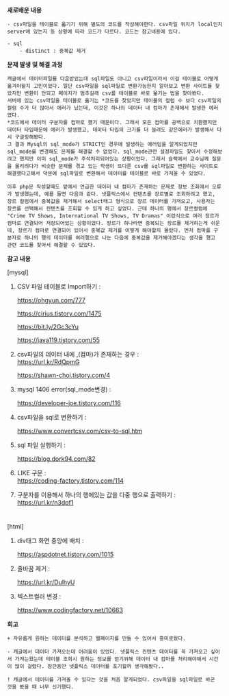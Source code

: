 **새로배운 내용**
    
    - csv파일을 테이블로 옯기기 위해 별도의 코드를 작성해야한다. csv파일 위치가 local인지 server에 있는지 등 상황에 따라 코드가 다르다. 코드는 참고내용에 있다.
 
    - sql
        - distinct : 중복값 제거

**문제 발생 및 해결 과정**

    캐글에서 데이터파일를 다운받았는데 sql파일도 아니고 csv파일이라서 이걸 테이블로 어떻게 옮겨야할지 고민이었다. 일단 csv파일을 sql파일로 변환가능한지 알아보고 변환 사이트를 찾았지만 변환이 안되고 페이지가 멈추길래 csv를 테이블로 바로 옮기는 법을 찾아봤다. 
    서버에 있는 csv파일을 테이블로 옮기는 *코드를 찾았지만 테이블의 컬럼 수 보다 csv파일의 컬럼 수가 더 많아서 에러가 났는데, 이것은 하나의 데이터 내 컴마가 존재해서 발생한 에러였다. 
    *코드에서 데이터 구분자를 컴마로 했기 때문이다. 그래서 모든 컴마를 공백으로 치환했지만 데이터 타입때문에 에러가 발생했고, 데이터 타입의 크기를 더 늘려도 같은에러가 발생해서 다시 구글링해봤다. 
    그 결과 Mysql의 sql_mode가 STRICT인 경우에 발생하는 에러임을 알게되었지만 sql_mode를 변경해도 문제를 해결할 수 없었다. sql_mode관련 설정파일도 찾아서 수정해보려고 했지만 이미 sql_mode가 주석처리되어있는 상황이었다. 그래서 슬랙에서 교수님께 질문을 올리려다가 비슷한 문제를 겪고 있는 학생이 또다른 csv를 sql파일로 변환하는 사이트로 해결했다고해서 덕분에 sql파일로 변환해서 데이터를 테이블로 바로 가져올 수 있었다. 
    
    이후 php문 작성할때도 앞에서 언급한 데이터 내 컴마가 존재하는 문제로 정보 조회에서 오류가 발생했는데, 예를 들면 다음과 같다. 넷플릭스에서 컨텐츠를 장르별로 조회하려고 했고, 장르 컬럼에서 중복값을 제거해서 select태그 형식으로 장르 데이터를 가져오고, 사용자는 장르를 선택해서 컨텐츠를 조회할 수 있게 하고 싶었다. 근데 하나의 행에서 장르컬럼에 "Crime TV Shows, International TV Shows, TV Dramas" 이런식으로 여러 장르가 컴마로 연결되어 저장되어있는 상황이었다. 장르가 하나라면 중복되는 장르를 제거하는게 쉬운데, 장르가 컴마로 연결되어 있어서 중복값 제거를 어떻게 해야할지 몰랐다. 먼저 컴마를 구분자로 하나의 행의 데이터를 여러행으로 나눈 다음에 중복값을 제거해야겠다는 생각을 했고 관련 코드를 찾아서 해결할 수 있었다.

**참고 내용** 

[mysql]

1. CSV 파일 테이블로 Import하기 : 

    <https://ohgyun.com/777>

    <https://cirius.tistory.com/1475>

    <https://bit.ly/2Gc3cYu>

    <https://java119.tistory.com/55>

2. csv파일의 데이터 내에 ,(컴마)가 존재하는 경우 :  
    <https://url.kr/RdQpmG>

    <https://shawn-choi.tistory.com/4>

3. mysql 1406 error(sql_mode변경)  :

    <https://developer-joe.tistory.com/116>

4. csv파일을 sql로 변환하기 : 

    <https://www.convertcsv.com/csv-to-sql.htm>

5. sql 파일 실행하기 : 

    <https://blog.dork94.com/82>

 5. LIKE 구문 :  
    <https://coding-factory.tistory.com/114>


7. 구분자를 이용해서 하나의 행에있는 값을 다중 행으로 출력하기 : <https://url.kr/n3dpf1>
#

[html]

1. div태그 화면 중앙에 배치 : 

    <https://aspdotnet.tistory.com/1015>

2. 줄바꿈 제거 : 

    <https://url.kr/DulhyU>

3. 텍스트컬러 변경 : 

    <https://www.codingfactory.net/10663>

**회고**

    + 자유롭게 원하는 데이터를 분석하고 웹페이지를 만들 수 있어서 흥미로웠다.

    - 캐글에서 데이터 가져오는데 어려움이 있었다. 넷플릭스 컨텐츠 데이터를 꼭 가져오고 싶어서 가져는왔는데 테이블 조회시 원하는 정보를 얻기위해 데이터 내 컴마를 처리해야해서 시간이 많이 걸렸다. 잠깐동안 넷플릭스 데이터를 포기할까 생각해봤다..

    ! 캐글에서 데이터를 가져올 수 있다는 것을 처음 알게되었다. csv파일을 sql파일로 바꾼 것을 봤을 때 너무 신기했다.
